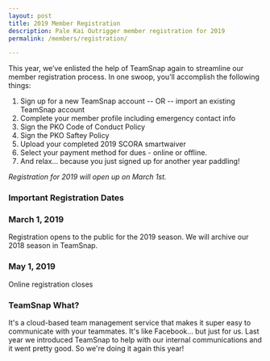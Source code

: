 ```yaml
---
layout: post
title: 2019 Member Registration
description: Pale Kai Outrigger member registration for 2019
permalink: /members/registration/

---
```




This year, we’ve enlisted the help of TeamSnap again to streamline our member registration process. In one swoop, you’ll accomplish the following things:
1. Sign up for a new TeamSnap account -- OR -- import an existing TeamSnap account
2. Complete your member profile including emergency contact info
3. Sign the PKO Code of Conduct Policy
4. Sign the PKO Saftey Policy
5. Upload your completed 2019 SCORA smartwaiver
6. Select your payment method for dues - online or offline. 
7. And relax... because you just signed up for another year paddling!


*Registration for 2019 will open up on March 1st.*

<!--
Ready to complete your Pale Kai Outrigger registration for 2019? Click the button below!

<em>If you're not ready to pay dues, select the "offline" payment method and pay later!</em>

<div class="box">
	<a href="https://go.teamsnap.com/forms/103258" target="_blank" class="button special big">Register Online</a>
	<p><br/><small><i>If you have used TeamSnap before, click on "Import Participant". If you're new to TeamSnap, click "Add Participant".</i></small></p>
</div>
-->
### Important Registration Dates

<div class="row">
	<div class="6u 12u$(medium)">
		<h3>March 1, 2019</h3>
		<p>Registration opens to the public for the 2019 season. We will archive our 2018 season in TeamSnap.</p>
	</div>
	<div class="6u$ 12u$(medium)">
		<h3>May 1, 2019</h3>
		<p>Online registration closes</p>
	</div>
</div>


### TeamSnap What?
It's a cloud-based team management service that makes it super easy to communicate with your teammates. It's like Facebook... but just for us. Last year we introduced TeamSnap to help with our internal communications and it went pretty good. So we're doing it again this year!
